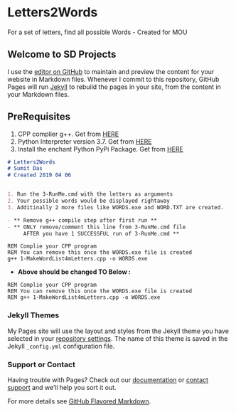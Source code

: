 # Letters2Words

For a set of letters, find all possible Words - Created for MOU

## Welcome to SD Projects

I use the [editor on GitHub](https://github.com/RustyNails8/SAPonAIXandOracle/edit/master/README.md) to maintain and preview the content for your website in Markdown files. Whenever I commit to this repository, GitHub Pages will run [Jekyll](https://jekyllrb.com/) to rebuild the pages in your site, from the content in your Markdown files.

## PreRequisites

1. CPP complier g++. Get from [HERE](https://filehippo.com/download_dev-c/)
2. Python Interpreter version 3.7. Get from [HERE](https://www.python.org/)
3. Install the enchant Python PyPi Package. Get from [HERE](https://pypi.org/project/pyenchant/)

```markdown
# Letters2Words
# Sumit Das
# Created 2019 04 06


1. Run the 3-RunMe.cmd with the letters as arguments
2. Your possible words would be displayed rightaway
3. Additinally 2 more files like WORDS.exe and WORD.TXT are created.

- ** Remove g++ compile step after first run ** 
- ** ONLY remove/comment this line from 3-RunMe.cmd file 
     AFTER you have 1 SUCCESSFUL run of 3-RunMe.cmd **
```

```batch
REM Complie your CPP program
REM You can remove this once the WORDS.exe file is created
g++ 1-MakeWordList4mLetters.cpp -o WORDS.exe

```

- **Above should be changed TO Below :**

```batch
REM Complie your CPP program
REM You can remove this once the WORDS.exe file is created
REM g++ 1-MakeWordList4mLetters.cpp -o WORDS.exe
```

### Jekyll Themes

My Pages site will use the layout and styles from the Jekyll theme you have selected in your [repository settings](https://github.com/RustyNails8/SAPonAIXandOracle/settings). The name of this theme is saved in the Jekyll `_config.yml` configuration file.

### Support or Contact

Having trouble with Pages? Check out our [documentation](https://help.github.com/categories/github-pages-basics/) or [contact support](https://github.com/contact) and we’ll help you sort it out.

For more details see [GitHub Flavored Markdown](https://guides.github.com/features/mastering-markdown/).
